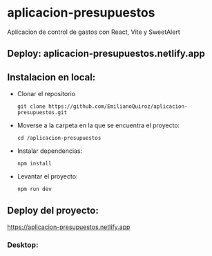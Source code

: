 # aplicacion-presupuestos
Aplicacion de control de gastos con React, Vite y SweetAlert

## Deploy: aplicacion-presupuestos.netlify.app

## Instalacion en local:
- Clonar el repositorio
    
      git clone https://github.com/EmilianoQuiroz/aplicacion-presupuestos.git

- Moverse a la carpeta en la que se encuentra el proyecto:

      cd /aplicacion-presupuestos
      
- Instalar dependencias: 

      npm install
  
- Levantar el proyecto:

      npm run dev
      
## Deploy del proyecto:

https://aplicacion-presupuestos.netlify.app

### Desktop:
